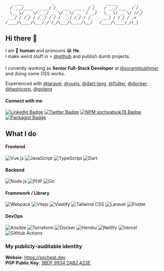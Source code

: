 ```diff
   _____            __               __     _____       __
  / ___/____  _____/ /_  ___  ____ _/ /_   / ___/____  / /__
  \__ \/ __ \/ ___/ __ \/ _ \/ __ `/ __/   \__ \/ __ \/ //_/
 ___/ / /_/ / /__/ / / /  __/ /_/ / /_    ___/ / /_/ / ,<
/____/\____/\___/_/ /_/\___/\__,_/\__/   /____/\____/_/|_|
```

## Hi there 👋

I am 🤖 **human** and pronouns 😂 **He**.  
I make weird stuff in ⭐️ [@github](https://github.com/socheatsok78) and publish dumb projects.  

I currently working as **Senior Full-Stack Developer** at [@soramitsukhmer](https://github.com/soramitsukhmer) and doing some OSS works.

Experienced with [@laravel](http://github.com/laravel), [@vuejs](http://github.com/vuejs), [@dart-lang](http://github.com/dart-lang), [@flutter](http://github.com/flutter), [@docker](http://github.com/docker), [@hashicorp](http://github.com/hashicorp), [@golang](https://github.com/golang)


#### Connect with me

[![Linkedin Badge](https://img.shields.io/badge/-Socheat_Sok-0072b1?style=flat&logo=Linkedin&logoColor=white)][linkedin-url]
[![Twitter Badge](https://img.shields.io/badge/-@socheatsok78-00acee?style=flat&logo=Twitter&logoColor=white)][twitter-url]
[![NPM socheatsok78 Badge](https://img.shields.io/badge/-@socheatsok78-CB3837?style=flat&logo=npm&logoColor=white)][npm-socheatsok78-url]
[![Packagist Badge](https://img.shields.io/badge/-@socheatsok78-F58025?style=flat&logo=packagist&logoColor=white)][packagist-url]


## What I do

#### Frontend

![Vue.js](https://img.shields.io/badge/-Vue.js-black?style=flat-square&logo=Vue.js)
![JavaScript](https://img.shields.io/badge/-JavaScript-black?style=flat-square&logo=javascript)
![TypeScript](https://img.shields.io/badge/-TypeScript-black?style=flat-square&logo=TypeScript)
![Dart](https://img.shields.io/badge/-Dart-black?style=flat-square&logo=dart&logoColor=0175C2)

#### Backend

![Node.js](https://img.shields.io/badge/-Node.js-black?style=flat-square&logo=Node.js)
![PHP](https://img.shields.io/badge/-PHP-black?style=flat-square&logo=php&logoColor=white)
![Go](https://img.shields.io/badge/-Go-black?style=flat-square&logo=go&logoColor=white)

#### Framework / Library

![Webpack](https://img.shields.io/badge/-Webpack-black?style=flat-square&logo=webpack)
![Vitejs](https://img.shields.io/badge/-Vite-black?style=flat-square&logo=vite)
![Vuetify](https://img.shields.io/badge/-Vuetify-black?style=flat-square&logoColor=1867C0&logo=vuetify)
![Tailwind CSS](https://img.shields.io/badge/-Tailwind_CSS-black?style=flat-square&logo=tailwind-css)
![Laravel](https://img.shields.io/badge/-Laravel-black?style=flat-square&logo=laravel)
![Flutter](https://img.shields.io/badge/-Flutter-black?style=flat-square&logo=flutter&logoColor=02569B)

#### DevOps

![Ansible](https://img.shields.io/badge/-Ansible-black?style=flat-square&logo=ansible&logoColor=EE0000)
![Terraform](https://img.shields.io/badge/-Terraform-black?style=flat-square&logo=terraform&logoColor=7B42BC)
![Docker](https://img.shields.io/badge/-Docker-black?style=flat-square&logo=docker)
![Heroku](https://img.shields.io/badge/-Heroku-black?style=flat-square&logo=heroku)
![Netlify](https://img.shields.io/badge/-Netlify-black?style=flat-square&logo=netlify)
![Vercel](https://img.shields.io/badge/-Vercel-black?style=flat-square&logo=vercel)
![GitHub Actions](https://img.shields.io/badge/-GitHub_Actions-black?style=flat-square&logo=github-actions&logoColor=white)

### My publicly-auditable identity

**Websie**: https://socheat.dev  
**PGP Public Key**: [3BDF 9934 2AB2 A23E][keybase-public-key]

<!-- Links -->
[twitter-url]: https://twitter.com/socheatsok78
[linkedin-url]: https://www.linkedin.com/in/socheatsok78
[keybase-url]: https://keybase.io/andrewalex
[keybase-public-key]: https://keybase.io/socheatsok78/pgp_keys.asc
[npm-socheatsok78-url]: https://www.npmjs.com/org/socheatsok78
[packagist-url]: https://packagist.org/users/socheatsok78/
